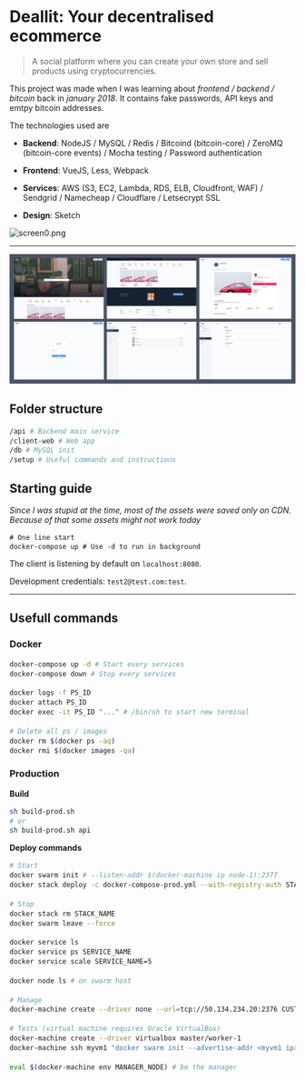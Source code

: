 # Deallit: Your decentralised ecommerce

> A social platform where you can create your own store and sell products using cryptocurrencies.

This project was made when I was learning about *frontend / backend / bitcoin* back in *january 2018*. It contains fake passwords, API keys and emtpy bitcoin addresses.

The technologies used are

- **Backend**: NodeJS / MySQL / Redis / Bitcoind (bitcoin-core) / ZeroMQ (bitcoin-core events) / Mocha testing / Password authentication

- **Frontend**: VueJS, Less, Webpack

- **Services**: AWS (S3, EC2, Lambda, RDS, ELB, Cloudfront, WAF) / Sendgrid / Namecheap / Cloudflare / Letsecrypt SSL

- **Design**: Sketch

![screen0.png](./doc/screen-00.png)

---

![screens.png](./doc/screens.png)

## Folder structure

```bash
/api # Backend main service
/client-web # Web app
/db # MySQL init
/setup # Useful commands and instructions
```

## Starting guide

*Since I was stupid at the time, most of the assets were saved only on CDN. Because of that some assets might not work today*

```
# One line start
docker-compose up # Use -d to run in background
```

The client is listening by default on `localhost:8080`.

Development credentials: `test2@test.com:test`.

---

## Usefull commands

### Docker

```bash
docker-compose up -d # Start every services
docker-compose down # Stop every services

docker logs -f PS_ID
docker attach PS_ID
docker exec -it PS_ID "..." # /bin/sh to start new terminal

# Delete all ps / images
docker rm $(docker ps -aq)
docker rmi $(docker images -qa)
```

### Production

**Build**

```bash
sh build-prod.sh
# or
sh build-prod.sh api
```

**Deploy commands**

```bash
# Start
docker swarm init # --listen-addr $(docker-machine ip node-1):2377
docker stack deploy -c docker-compose-prod.yml --with-registry-auth STACK_NAME

# Stop
docker stack rm STACK_NAME
docker swarm leave --force

docker service ls
docker service ps SERVICE_NAME
docker service scale SERVICE_NAME=5

docker node ls # on swarm host

# Manage
docker-machine create --driver none --url=tcp://50.134.234.20:2376 CUSTOM_HW

# Tests (virtual machine requires Oracle VirtualBox)
docker-machine create --driver virtualbox master/worker-1
docker-machine ssh myvm1 "docker swarm init --advertise-addr <myvm1 ip>"

eval $(docker-machine env MANAGER_NODE) # be the manager
```
